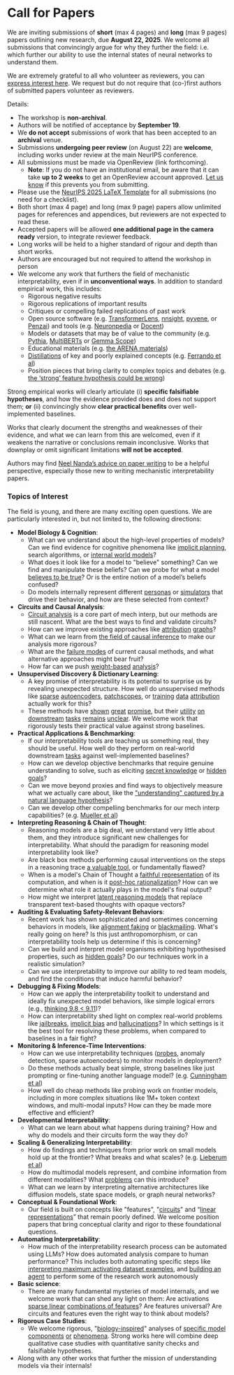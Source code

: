 # Call for Papers
We are inviting submissions of **short** (max 4 pages) and **long** (max 9 pages) papers outlining new research, due **August 22, 2025**. We welcome all submissions that convincingly argue for why they further the field: i.e. which further our ability to use the internal states of neural networks to understand them. 

We are extremely grateful to all who volunteer as reviewers, you can [express interest here](https://www.google.com/url?q=https://docs.google.com/forms/d/e/1FAIpQLSdiw1SJllzoTz_nqzDTzTOGb9DV3W_truQyh-WvYj_QGIi7Mg/viewform?usp%3Ddialog&sa=D&source=editors&ust=1752858596355158&usg=AOvVaw3FFMo3mWQV6YhIj7IxogW4). We request but do not require that (co-)first authors of submitted papers volunteer as reviewers. 

Details: 
* The workshop is **non-archival**.
* Authors will be notified of acceptance by **September 19**.
* We **do not accept** submissions of work that has been accepted to an **archival** venue.
* Submissions **undergoing peer review** (on August 22) are **welcome**, including works under review at the main NeurIPS conference.
* All submissions must be made via OpenReview (link forthcoming).
  * **Note**: If you do not have an institutional email, be aware that it can take **up to 2 weeks** to get an OpenReview account approved. [Let us know](mailto:neurips2025@mechinterpworkshop.com) if this prevents you from submitting.
* Please use the [NeurIPS 2025 LaTeX Template](https://www.google.com/url?q=https://media.neurips.cc/Conferences/NeurIPS2025/Styles.zip&sa=D&source=editors&ust=1752858596357788&usg=AOvVaw3mReECduqslP35aCj5TYcW) for all submissions (no need for a checklist).
* Both short (max 4 page) and long (max 9 page) papers allow unlimited pages for references and appendices, but reviewers are not expected to read these.
* Accepted papers will be allowed **one additional page in the camera ready** version, to integrate reviewer feedback.
* Long works will be held to a higher standard of rigour and depth than short works.
* Authors are encouraged but not required to attend the workshop in person
* We welcome any work that furthers the field of mechanistic interpretability, even if in **unconventional ways**. In addition to standard empirical work, this includes:
  * Rigorous negative results
  * Rigorous replications of important results
  * Critiques or compelling failed replications of past work
  * Open source software (e.g. [TransformerLens](https://www.google.com/url?q=https://github.com/neelnanda-io/TransformerLens&sa=D&source=editors&ust=1752858596360005&usg=AOvVaw1cCJWDmRqWqJ_b2zfrpGjh), [nnsight](https://www.google.com/url?q=https://github.com/ndif-team/nnsight&sa=D&source=editors&ust=1752858596360171&usg=AOvVaw2Yv4ybQm9LsXgM-RcHzRyQ), [pyvene](https://www.google.com/url?q=https://github.com/stanfordnlp/pyvene/tree/main/pyvene/models/mlp&sa=D&source=editors&ust=1752858596360308&usg=AOvVaw2M-9yzmF9KbbOR1crbH55L), or [Penzai](https://www.google.com/url?q=https://github.com/google-deepmind/penzai&sa=D&source=editors&ust=1752858596360452&usg=AOvVaw2gYdYXx_sBJDCO_1IX7rUB)) and tools (e.g. [Neuronpedia](https://www.google.com/url?q=http://neuronpedia.org&sa=D&source=editors&ust=1752858596360598&usg=AOvVaw1NUwgQX7xpiXAsFa5WQGJI) or [Docent](https://www.google.com/url?q=https://transluce.org/introducing-docent&sa=D&source=editors&ust=1752858596360774&usg=AOvVaw1fRIdMtsRGenZpWJKBKumF))
  * Models or datasets that may be of value to the community (e.g. [Pythia](https://www.google.com/url?q=https://arxiv.org/abs/2304.01373&sa=D&source=editors&ust=1752858596361181&usg=AOvVaw0vzbRQoeXo5xj1KizWUmCu), [MultiBERTs](https://www.google.com/url?q=https://arxiv.org/abs/2106.16163&sa=D&source=editors&ust=1752858596361311&usg=AOvVaw3nLQFPe5hHfhT2zP0yPLIX) or [Gemma Scope](https://www.google.com/url?q=https://arxiv.org/abs/2408.05147&sa=D&source=editors&ust=1752858596361432&usg=AOvVaw20UFSXszsGPx2RyhUYaPuh))
  * Educational materials (e.g. [the ARENA materials](https://www.google.com/url?q=https://arena3-chapter1-transformer-interp.streamlit.app/&sa=D&source=editors&ust=1752858596361745&usg=AOvVaw0UeHz5-Dos8Fdlqz90VNvn))
  * [Distillations](https://www.google.com/url?q=https://distill.pub/2017/research-debt/&sa=D&source=editors&ust=1752858596361934&usg=AOvVaw0rznGbNvs-M5U6NpijCWoQ) of key and poorly explained concepts (e.g. [Ferrando et al](https://www.google.com/url?q=https://arxiv.org/abs/2405.00208&sa=D&source=editors&ust=1752858596362162&usg=AOvVaw3vZOwF6OyRENqaaMV4DtzF))
  * Position pieces that bring clarity to complex topics and debates (e.g. [the ‘strong’ feature hypothesis could be wrong](https://www.google.com/url?q=https://www.alignmentforum.org/posts/tojtPCCRpKLSHBdpn/the-strong-feature-hypothesis-could-be-wrong&sa=D&source=editors&ust=1752858596362646&usg=AOvVaw2zL4mtqyorO68Y1JiBdxUq))

Strong empirical works will clearly articulate (i) **specific falsifiable hypotheses**, and how the evidence provided does and does not support them; **or** (ii) convincingly show **clear practical benefits** over well-implemented baselines. 

Works that clearly document the strengths and weaknesses of their evidence, and what we can learn from this are welcomed, even if it weakens the narrative or conclusions remain inconclusive. Works that downplay or omit significant limitations **will not be accepted**. 

Authors may find [Neel Nanda’s advice on paper writing](https://www.google.com/url?q=https://www.alignmentforum.org/posts/eJGptPbbFPZGLpjsp/highly-opinionated-advice-on-how-to-write-ml-papers&sa=D&source=editors&ust=1752858596364529&usg=AOvVaw24jV8JzMhLCXZH6hAGz5T5) to be a helpful perspective, especially those new to writing mechanistic interpretability papers. 
### Topics of Interest
The field is young, and there are many exciting open questions. We are particularly interested in, but not limited to, the following directions: 
* **Model Biology & Cognition**:
  * What can we understand about the high-level properties of models? Can we find evidence for cognitive phenomena like [implicit planning](https://www.google.com/url?q=https://transformer-circuits.pub/2025/attribution-graphs/biology.html%23dives-poems&sa=D&source=editors&ust=1752858596365839&usg=AOvVaw2YaMs7qUFgLIE8LWXFcSX-), search algorithms, or [internal world models](https://www.google.com/url?q=https://arxiv.org/abs/2210.13382&sa=D&source=editors&ust=1752858596366054&usg=AOvVaw39BEIL5IJtOmHzRVOHzh57)?
  * What does it look like for a model to "believe" something? Can we find and manipulate these beliefs? Can we probe for what a model [believes to be true](https://www.google.com/url?q=https://arxiv.org/abs/2310.06824&sa=D&source=editors&ust=1752858596366533&usg=AOvVaw1A2kOXk0Pq9h5klWbGAyYk)? Or is the entire notion of a model’s beliefs confused?
  * Do models internally represent different [personas](https://www.google.com/url?q=https://arxiv.org/abs/2406.12094&sa=D&source=editors&ust=1752858596366934&usg=AOvVaw1Eght-zrQ8xUvHJlRrxU0O) or [simulators](https://www.google.com/url?q=https://www.nature.com/articles/s41586-023-06647-8&sa=D&source=editors&ust=1752858596367097&usg=AOvVaw2RP9lMQcEne1bnhz_zH16x) that drive their behavior, and how are these selected from context?
* **Circuits and Causal Analysis**:
  * [Circuit analysis](https://www.google.com/url?q=https://distill.pub/2020/circuits/zoom-in/&sa=D&source=editors&ust=1752858596367594&usg=AOvVaw0m4_L5xfE6GQwOx8WbZMBj) is a core part of mech interp, but our methods are still nascent. What are the best ways to find and validate circuits?
  * How can we improve existing approaches like [attribution](https://www.google.com/url?q=https://arxiv.org/abs/2406.11944&sa=D&source=editors&ust=1752858596368075&usg=AOvVaw2YvnqK8n8F1fevtfyXbQLX) [graphs](https://www.google.com/url?q=https://transformer-circuits.pub/2025/attribution-graphs/methods.html&sa=D&source=editors&ust=1752858596368223&usg=AOvVaw2BZRvoHfm3A7DNVnnIs9KB)?
  * What can we learn from [the field of causal inference](https://www.google.com/url?q=https://arxiv.org/abs/2407.04690&sa=D&source=editors&ust=1752858596368522&usg=AOvVaw1juSWjfcfh-Z_AU9jZsgoY) to make our analysis more rigorous?
  * What are the [failure modes](https://www.google.com/url?q=https://arxiv.org/abs/2307.15771&sa=D&source=editors&ust=1752858596368810&usg=AOvVaw3RETLzmDPSJZrlDb_tOj3_) of current causal methods, and what alternative approaches might bear fruit?
  * How far can we push [weight-based](https://www.google.com/url?q=https://arxiv.org/abs/2301.05217&sa=D&source=editors&ust=1752858596369178&usg=AOvVaw3snIJ7YnVMyrnltZp4qmq1) [analysis](https://www.google.com/url?q=https://arxiv.org/abs/2410.08417&sa=D&source=editors&ust=1752858596369298&usg=AOvVaw24nyblFZHQwp4N4tgTuNfL)?
* **Unsupervised Discovery & Dictionary Learning**:
  * A key promise of interpretability is its potential to surprise us by revealing unexpected structure. How well do unsupervised methods like [sparse](https://www.google.com/url?q=https://arxiv.org/abs/2103.15949&sa=D&source=editors&ust=1752858596369981&usg=AOvVaw1jA6Y8CqlAT6y9VLCwQLuF) [autoencoders](https://www.google.com/url?q=https://transformer-circuits.pub/2023/monosemantic-features&sa=D&source=editors&ust=1752858596370136&usg=AOvVaw0cVYVtt1IWi8x0JK3lqynu), [patch](https://www.google.com/url?q=https://arxiv.org/abs/2401.06102&sa=D&source=editors&ust=1752858596370249&usg=AOvVaw3VdAb49hcMEQv4d4L6iBJk)[scopes](https://www.google.com/url?q=https://arxiv.org/abs/2403.10949v2&sa=D&source=editors&ust=1752858596370362&usg=AOvVaw14ay88vJ6kkHZIT-T3lfcF), or [training](https://www.google.com/url?q=https://proceedings.mlr.press/v70/koh17a?ref%3Dhttps://githubhelp.com&sa=D&source=editors&ust=1752858596370510&usg=AOvVaw0ETR_AcSOucnm70lWDlMNs) [data](https://www.google.com/url?q=https://arxiv.org/abs/2308.03296&sa=D&source=editors&ust=1752858596370635&usg=AOvVaw32MLwE1pQZ6y4FKcr17Ryn) [attribution](https://www.google.com/url?q=https://arxiv.org/abs/2205.11482&sa=D&source=editors&ust=1752858596370782&usg=AOvVaw33QGpY_SoymYsyuaUhzYMv) actually work for this?
  * These methods have [shown](https://www.google.com/url?q=https://transformer-circuits.pub/2024/scaling-monosemanticity/index.html&sa=D&source=editors&ust=1752858596371084&usg=AOvVaw3mYEwmMdzyVtosC1mu7018) [great](https://www.google.com/url?q=https://transformer-circuits.pub/2025/attribution-graphs/biology.html&sa=D&source=editors&ust=1752858596371229&usg=AOvVaw0U1NjvM96r4I8-L1n1NJlA) [promise](https://www.google.com/url?q=https://arxiv.org/abs/2503.10965&sa=D&source=editors&ust=1752858596371344&usg=AOvVaw1FpFkclNP6utuUDKlnncag), but their [utility](https://www.google.com/url?q=https://arxiv.org/abs/2502.16681&sa=D&source=editors&ust=1752858596371471&usg=AOvVaw2FVn1iCAvGYuH8UFlkeedc) [on](https://www.google.com/url?q=https://www.tilderesearch.com/blog/sieve&sa=D&source=editors&ust=1752858596371581&usg=AOvVaw1rITW7azrPCt1u7Xn7NGnT) [downstream](https://www.google.com/url?q=https://arxiv.org/abs/2501.17148&sa=D&source=editors&ust=1752858596371706&usg=AOvVaw1RWNLZTlaUhGTKAshRE6s0) [tasks](https://www.google.com/url?q=https://transformer-circuits.pub/2024/features-as-classifiers/index.html&sa=D&source=editors&ust=1752858596371847&usg=AOvVaw0EdXnZD5Xs7rgyGsDV2r_A) [remains](https://www.google.com/url?q=https://arxiv.org/abs/2502.04382&sa=D&source=editors&ust=1752858596371956&usg=AOvVaw3N_4SteMFyl-yy38jDhdqa) [unclear](https://www.google.com/url?q=https://www.alignmentforum.org/posts/4uXCAJNuPKtKBsi28/negative-results-for-saes-on-downstream-tasks&sa=D&source=editors&ust=1752858596372117&usg=AOvVaw0ua13fqP2ePwR7q4I_K49x). We welcome work that rigorously tests their practical value against strong baselines.
* **Practical Applications & Benchmarking**:
  * If our interpretability tools are teaching us something real, they should be useful. How well do they perform on real-world downstream [tasks](https://www.google.com/url?q=https://www.lesswrong.com/posts/wGRnzCFcowRCrpX4Y/downstream-applications-as-validation-of-interpretability&sa=D&source=editors&ust=1752858596372946&usg=AOvVaw18JJV3mimmuyT0QjxHaJ5E) against well-implemented baselines?
  * How can we develop objective benchmarks that require genuine understanding to solve, such as eliciting [secret knowledge](https://www.google.com/url?q=https://arxiv.org/abs/2505.14352&sa=D&source=editors&ust=1752858596373402&usg=AOvVaw1whYM9Zuqggqwm4D2EQtJt) or [hidden goals](https://www.google.com/url?q=https://arxiv.org/abs/2503.10965&sa=D&source=editors&ust=1752858596373531&usg=AOvVaw0FcJI2DOZ1ypvKrlbqxwWw)?
  * Can we move beyond proxies and find ways to objectively measure what we actually care about, like the ["understanding" captured by a natural language hypothesis](https://www.google.com/url?q=https://arxiv.org/abs/2502.04382&sa=D&source=editors&ust=1752858596373989&usg=AOvVaw3Lh5PQhjry6RN7RJCHO6sw)?
  * Can we develop other compelling benchmarks for our mech interp capabilities? (e.g. [Mueller et al](https://www.google.com/url?q=https://arxiv.org/abs/2504.13151&sa=D&source=editors&ust=1752858596374307&usg=AOvVaw2OhYsU_FhQ9NXElvrDlQ68))
* **Interpreting Reasoning & Chain of Thought**:
  * Reasoning models are a big deal, we understand very little about them, and they introduce significant new challenges for interpretability. What should the paradigm for reasoning model interpretability look like?
  * Are black box methods performing causal interventions on the steps in a reasoning trace [a valuable tool](https://www.google.com/url?q=https://arxiv.org/abs/2506.19143&sa=D&source=editors&ust=1752858596375202&usg=AOvVaw0uV6RW5y6rTx5wMQxbTMjl), or fundamentally flawed?
  * When is a model's Chain of Thought a [faithful representation](https://www.google.com/url?q=https://arxiv.org/abs/2305.04388&sa=D&source=editors&ust=1752858596375517&usg=AOvVaw3aANaSlJHLn1ezNBVctiEz) of its computation, and when is it [post-hoc rationalization](https://www.google.com/url?q=https://arxiv.org/abs/2503.08679&sa=D&source=editors&ust=1752858596375736&usg=AOvVaw14zDPo1lcRs2T9uxnJ83VD)? How can we determine what role it actually plays in the model's final output?
  * How might we interpret [latent reasoning models](https://www.google.com/url?q=https://arxiv.org/abs/2412.06769&sa=D&source=editors&ust=1752858596376134&usg=AOvVaw3Ka1VEFwY4OXeYRnm2jDAE) that replace transparent text-based thoughts with opaque vectors?
* **Auditing & Evaluating Safety-Relevant Behaviors**:
  * Recent work has shown sophisticated and sometimes concerning behaviors in models, like [alignment faking](https://www.google.com/url?q=https://arxiv.org/abs/2412.14093&sa=D&source=editors&ust=1752858596376792&usg=AOvVaw2PFgjq1jams9GZ2bhOlLT_) or [blackmailing](https://www.google.com/url?q=https://www.anthropic.com/research/agentic-misalignment&sa=D&source=editors&ust=1752858596376957&usg=AOvVaw2UH0SRmfU-c2OSPPChgzg5). What's really going on here? Is this just anthropomorphism, or can interpretability tools help us determine if this is concerning?
  * Can we build and interpret model organisms exhibiting hypothesised properties, such as [hidden goals](https://www.google.com/url?q=https://arxiv.org/abs/2503.10965&sa=D&source=editors&ust=1752858596377468&usg=AOvVaw27vY9l7BnZ8gVOobEyuyin)? Do our techniques work in a realistic simulation?
  * Can we use interpretability to improve our ability to red team models, and find the conditions that induce harmful behavior?
* **Debugging & Fixing Models**:
  * How can we apply the interpretability toolkit to understand and ideally fix unexpected model behaviors, like simple logical errors (e.g., [thinking 9.8 < 9.11](https://www.google.com/url?q=https://transluce.org/observability-interface&sa=D&source=editors&ust=1752858596378382&usg=AOvVaw1PpoSgSszQjs0IAHya-dPl))?
  * How can interpretability shed light on complex real-world problems like [jailbreaks](https://www.google.com/url?q=https://transformer-circuits.pub/2025/attribution-graphs/biology.html%23dives-jailbreak&sa=D&source=editors&ust=1752858596378799&usg=AOvVaw3vNF5xApOCOT57aBjPFp8K), [implicit bias](https://www.google.com/url?q=https://arxiv.org/abs/2506.10922&sa=D&source=editors&ust=1752858596378975&usg=AOvVaw0aSyxqupA3VUTYE5SHCTkF) and [hallucinations](https://www.google.com/url?q=https://arxiv.org/abs/2411.14257&sa=D&source=editors&ust=1752858596379263&usg=AOvVaw3SuoVTqtW3iasWVaGNUBW5)? In which settings is it the best tool for resolving these problems, when compared to baselines in a fair fight?
* **Monitoring & Inference-Time Interventions**:
  * How can we use interpretability techniques ([probes](https://www.google.com/url?q=https://arxiv.org/abs/2102.12452&sa=D&source=editors&ust=1752858596379912&usg=AOvVaw3PUM3GNt7DqkmeMrS1J5-i), anomaly detection, sparse autoencoders) to monitor models in deployment?
  * Do these methods actually beat simple, strong baselines like just prompting or fine-tuning another language model? (e.g. [Cunningham et al](https://www.google.com/url?q=https://alignment.anthropic.com/2025/cheap-monitors/&sa=D&source=editors&ust=1752858596380419&usg=AOvVaw0k-YB8rYMs2vi2R_hfYjDH))
  * How well do cheap methods like probing work on frontier models, including in more complex situations like 1M+ token context windows, and multi-modal inputs? How can they be made more effective and efficient?
* **Developmental Interpretability**:
  * What can we learn about what happens during training? How and why do models and their circuits form the way they do?
* **Scaling & Generalizing Interpretability**:
  * How do findings and techniques from prior work on small models hold up at the frontier? What breaks and what scales? (e.g. [Lieberum et al](https://www.google.com/url?q=https://arxiv.org/abs/2307.09458&sa=D&source=editors&ust=1752858596381931&usg=AOvVaw0MDRRTnFQ6OcDCsdeTWaDA))
  * How do multimodal models represent, and combine information from different modalities? What [problems](https://www.google.com/url?q=https://openreview.net/pdf?id%3DVUhRdZp8ke&sa=D&source=editors&ust=1752858596382421&usg=AOvVaw0hbVDSOxHyO5rMWSDKOVrM) can this introduce?
  * What can we learn by interpreting alternative architectures like diffusion models, state space models, or graph neural networks?
* **Conceptual & Foundational Work**:
  * Our field is built on concepts like "features", "[circuits](https://www.google.com/url?q=https://distill.pub/2020/circuits/zoom-in/&sa=D&source=editors&ust=1752858596383194&usg=AOvVaw3as-XgDl3CaDZ-gxc_k4CJ)" and “[linear representations](https://www.google.com/url?q=https://transformer-circuits.pub/2024/july-update/index.html%23linear-representations&sa=D&source=editors&ust=1752858596383400&usg=AOvVaw34G0u-gh-wp9-xu_em3Kqw)” that remain poorly defined. We welcome position papers that bring conceptual clarity and rigor to these foundational questions.
* **Automating Interpretability**:
  * How much of the interpretability research process can be automated using LLMs? How does automated analysis compare to human performance? This includes both automating specific steps like [interpreting maximum activating dataset examples](https://www.google.com/url?q=https://openaipublic.blob.core.windows.net/neuron-explainer/paper/index.html&sa=D&source=editors&ust=1752858596384425&usg=AOvVaw1bCSkvmkOWuF9nZYkuHJla), and [building an agent](https://www.google.com/url?q=https://arxiv.org/abs/2404.14394&sa=D&source=editors&ust=1752858596384590&usg=AOvVaw17jV5zARduod_nlKefEcS0) to perform some of the research work autonomously
* **Basic science**:
  * There are many fundamental mysteries of model internals, and we welcome work that can shed any light on them: Are activations [sparse linear](https://www.google.com/url?q=https://arxiv.org/abs/1601.03764&sa=D&source=editors&ust=1752858596385277&usg=AOvVaw0Bl4Cwx7ARc0f42LrfZffc) [combinations of features](https://www.google.com/url?q=https://transformer-circuits.pub/2022/toy_model/index.html&sa=D&source=editors&ust=1752858596385456&usg=AOvVaw0nGKeTM-FcO239d_NZhsiQ)? Are features universal? Are circuits and features even the right way to think about models?
* **Rigorous Case Studies**:
  * We welcome rigorous, "[biology-inspired](https://www.google.com/url?q=https://distill.pub/2020/circuits/curve-circuits/&sa=D&source=editors&ust=1752858596386047&usg=AOvVaw2M6uPl5cBzU37kkd29-Awn)" analyses of [specific model](https://www.google.com/url?q=https://arxiv.org/abs/2310.04625&sa=D&source=editors&ust=1752858596386198&usg=AOvVaw15TnEl7AaMMkeWMUAv3Elf) [components](https://www.google.com/url?q=https://transformer-circuits.pub/2024/scaling-monosemanticity/index.html&sa=D&source=editors&ust=1752858596386342&usg=AOvVaw1O00iWfg0hovgVBrb3IDCj) [or](https://www.google.com/url?q=https://arxiv.org/abs/2305.01610&sa=D&source=editors&ust=1752858596386488&usg=AOvVaw2kSAjnuCS4DDKNcz7ln6W0) [phenomena](https://www.google.com/url?q=https://arxiv.org/abs/2306.09346&sa=D&source=editors&ust=1752858596386606&usg=AOvVaw2qqt2CGeXE9fGDkAp49Aqx). Strong works here will combine deep qualitative case studies with quantitative sanity checks and falsifiable hypotheses.
* Along with any other works that further the mission of understanding models via their internals!
